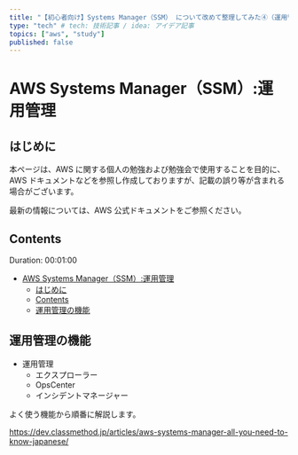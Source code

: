 ```yaml
---
title: "【初心者向け】Systems Manager（SSM） について改めて整理してみた④（運用管理機能編）" # 記事のタイトル
type: "tech" # tech: 技術記事 / idea: アイデア記事
topics: ["aws", "study"]
published: false
---
```


# AWS Systems Manager（SSM）:運用管理

## はじめに

本ページは、AWS に関する個人の勉強および勉強会で使用することを目的に、AWS ドキュメントなどを参照し作成しておりますが、記載の誤り等が含まれる場合がございます。

最新の情報については、AWS 公式ドキュメントをご参照ください。

## Contents

Duration: 00:01:00

- [AWS Systems Manager（SSM）:運用管理](#aws-systems-managerssm運用管理)
  - [はじめに](#はじめに)
  - [Contents](#contents)
  - [運用管理の機能](#運用管理の機能)

## 運用管理の機能

- 運用管理
  - エクスプローラー
  - OpsCenter
  - インシデントマネージャー

よく使う機能から順番に解説します。

https://dev.classmethod.jp/articles/aws-systems-manager-all-you-need-to-know-japanese/
